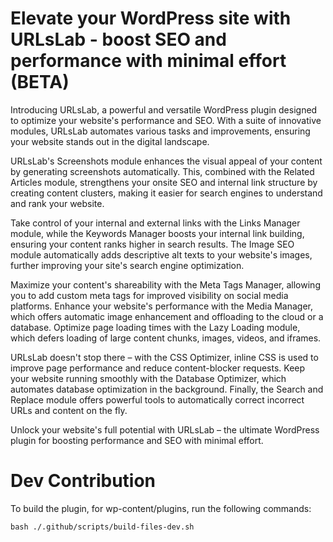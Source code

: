 # Elevate your WordPress site with URLsLab - boost SEO and performance with minimal effort (BETA)

Introducing URLsLab, a powerful and versatile WordPress plugin designed to optimize your website's performance and SEO. With a suite of innovative modules, URLsLab automates various tasks and improvements, ensuring your website stands out in the digital landscape.

URLsLab's Screenshots module enhances the visual appeal of your content by generating screenshots automatically. This, combined with the Related Articles module, strengthens your onsite SEO and internal link structure by creating content clusters, making it easier for search engines to understand and rank your website.

Take control of your internal and external links with the Links Manager module, while the Keywords Manager boosts your internal link building, ensuring your content ranks higher in search results. The Image SEO module automatically adds descriptive alt texts to your website's images, further improving your site's search engine optimization.

Maximize your content's shareability with the Meta Tags Manager, allowing you to add custom meta tags for improved visibility on social media platforms. Enhance your website's performance with the Media Manager, which offers automatic image enhancement and offloading to the cloud or a database. Optimize page loading times with the Lazy Loading module, which defers loading of large content chunks, images, videos, and iframes.

URLsLab doesn't stop there – with the CSS Optimizer, inline CSS is used to improve page performance and reduce content-blocker requests. Keep your website running smoothly with the Database Optimizer, which automates database optimization in the background. Finally, the Search and Replace module offers powerful tools to automatically correct incorrect URLs and content on the fly.

Unlock your website's full potential with URLsLab – the ultimate WordPress plugin for boosting performance and SEO with minimal effort.

# Dev Contribution
To build the plugin, for wp-content/plugins, run the following commands: 
```
bash ./.github/scripts/build-files-dev.sh
```